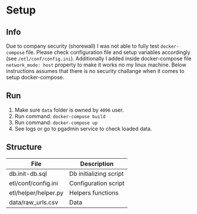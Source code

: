 # Setup


## Info
Due to company security (shorewall) I was not able to fully  test `docker-compose` file. 
Please check configuration file and setup variables accordingly (see `/etl/conf/config.ini`).
Additionally I added inside docker-compose file `network_mode: host` property to make it works
no my linux machine.
Below instructions assumes that there is no security challange when it comes to setup docker-compose.


## Run 
1. Make sure `data` folder is owned by `4096` user.
2. Run command: `docker-compose build`
3. Run command: `docker-compose up`
4. See logs or go to pgadmin service to check loaded data.


## Structure

| File                  | Description |
| ----------------------| ------------- |
| db.init-db.sql        | Db initializing script |
| etl/conf/config.ini   | Configuration script   |
| etl/helper/helper.py  | Helpers functions      |
| data/raw_urls.csv     | Data                   |

